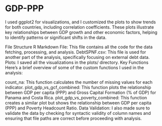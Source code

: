 # GDP-PPP

I used ggplot2 for visualizations, and I customized the plots to show trends for both countries, including correlation coefficients. These plots illustrate key relationships between GDP growth and other economic factors, helping to identify patterns or significant shifts in the data.

File Structure
R Markdown File: This file contains all the code for the data fetching, processing, and analysis.
DebtSPNF.csv: This file is used for another part of the analysis, specifically focusing on external debt data.
Plots: I saved all the visualizations in the plots/ directory.
Key Functions
Here’s a brief overview of some of the custom functions I used in the analysis:

count_na: This function calculates the number of missing values for each indicator.
plot_gdp_vs_gcf_combined: This function plots the relationship between GDP per capita (PPP) and Gross Capital Formation (% of GDP) for Panama and Costa Rica.
plot_gdp_vs_poverty_combined: This function creates a similar plot but shows the relationship between GDP per capita (PPP) and Poverty Headcount Ratio.
Data Validation: I also made sure to validate the data by checking for syntactic validity of column names and ensuring that file paths are correct before proceeding with analysis.
